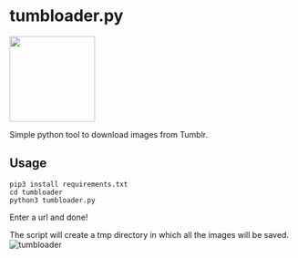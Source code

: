 # tumbloader.py

<img style="height: 150px" src="https://64.media.tumblr.com/f281a33abc97d4aee1c0d1cd238143ed/5cf8836caa6401c9-fb/s640x960/3b8af6854ad97f903055eaf883d29abe56c5fd2e.png">

Simple python tool to download images from Tumblr.

## Usage

```
pip3 install requirements.txt
cd tumbloader
python3 tumbloader.py
```

Enter a url and done!

The script will create a tmp directory in which all the images will be saved.![tumbloader](https://user-images.githubusercontent.com/72035730/205486154-160fcde7-b461-41b0-b785-49aaf3bda5e7.png)
